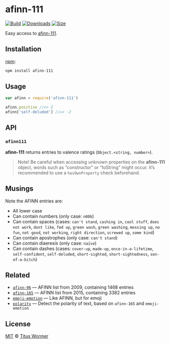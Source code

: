 # afinn-111

[![Build][build-badge]][build]
[![Downloads][downloads-badge]][downloads]
[![Size][size-badge]][size]

Easy access to [afinn-111][afinn111].

## Installation

[npm][]:

```bash
npm install afinn-111
```

## Usage

```js
var afinn = require('afinn-111')

afinn.positive //=> 2
afinn['self-deluded'] //=> -2
```

## API

### `afinn111`

**afinn-111** returns entries to valence ratings (`Object.<string, number>`).

> Note!  Be careful when accessing unknown properties on the
> **afinn-111** object, words such as “constructor” or “toString”
> might occur.  It’s recommended to use a `hasOwnProperty` check
> beforehand.

## Musings

Note the AFINN entries are:

*   All lower case
*   Can contain numbers (only case: `n00b`)
*   Can contain spaces (cases: `can't stand`, `cashing in`,
    `cool stuff`, `does not work`, `dont like`, `fed up`, `green wash`,
    `green washing`, `messing up`, `no fun`, `not good`, `not working`,
    `right direction`, `screwed up`, `some kind`)
*   Can contain apostrophes (only case: `can't stand`)
*   Can contain diaeresis (only case: `naïve`)
*   Can contain dashes (cases: `cover-up`, `made-up`,
    `once-in-a-lifetime`, `self-confident`, `self-deluded`,
    `short-sighted`, `short-sightedness`, `son-of-a-bitch`)

## Related

*   [`afinn-96`](https://github.com/words/afinn-96)
    — AFINN list from 2009, containing 1468 entries
*   [`afinn-165`](https://github.com/words/afinn-165)
    — AFINN list from 2015, containing 3382 entries
*   [`emoji-emotion`](https://github.com/words/emoji-emotion)
    — Like AFINN, but for emoji
*   [`polarity`](https://github.com/words/polarity)
    — Detect the polarity of text, based on `afinn-165` and `emoji-emotion`

## License

[MIT][license] © [Titus Wormer][author]

<!-- Definitions -->

[build-badge]: https://img.shields.io/travis/words/afinn-111.svg

[build]: https://travis-ci.org/words/afinn-111

[downloads-badge]: https://img.shields.io/npm/dm/afinn-111.svg

[downloads]: https://www.npmjs.com/package/afinn-111

[size-badge]: https://img.shields.io/bundlephobia/minzip/afinn-111.svg

[size]: https://bundlephobia.com/result?p=afinn-111

[npm]: https://docs.npmjs.com/cli/install

[license]: license

[author]: https://wooorm.com

[afinn111]: https://www2.imm.dtu.dk/pubdb/views/publication_details.php?id=6010

